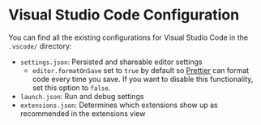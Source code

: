 # Visual Studio Code Configuration

You can find all the existing configurations for Visual Studio Code in the `.vscode/` directory:

-   `settings.json`: Persisted and shareable editor settings
    -   `editor.formatOnSave` set to `true` by default so [Prettier](https://prettier.io) can format code every time you save. If you want to disable this functionality, set this option to `false`.
-   `launch.json`: Run and debug settings
-   `extensions.json`: Determines which extensions show up as recommended in the extensions view
